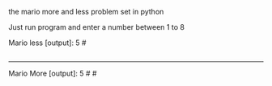 the mario more and less problem set in python

Just run program and enter a number between 1 to 8

Mario less [output]: 5
    #
   ##
  ###
 ####
#####

------------------------

Mario More [output]: 5
    # #
   ## ##
  ### ###
 #### ####
##### #####         